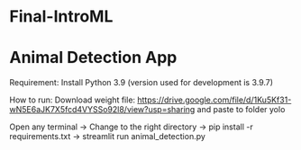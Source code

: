 # Final-IntroML
# Animal Detection App
Requirement: Install Python 3.9 (version used for development is 3.9.7)

How to run:
Download weight file: https://drive.google.com/file/d/1Ku5Kf31-wN5E6aJK7X5fcd4VYSSo92l8/view?usp=sharing and paste to folder yolo

Open any terminal -> Change to the right directory
                  -> pip install -r requirements.txt
                  -> streamlit run animal_detection.py